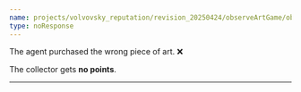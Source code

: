 ```yaml
---
name: projects/volvovsky_reputation/revision_20250424/observeArtGame/observe_agent_failure.md
type: noResponse
---
```


The agent purchased the wrong piece of art. ❌

The collector gets **no points**.

---

